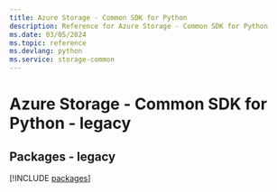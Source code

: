 ```yaml
---
title: Azure Storage - Common SDK for Python
description: Reference for Azure Storage - Common SDK for Python
ms.date: 03/05/2024
ms.topic: reference
ms.devlang: python
ms.service: storage-common
---
```

# Azure Storage - Common SDK for Python - legacy
## Packages - legacy
[!INCLUDE [packages](storage---common-index.md)]